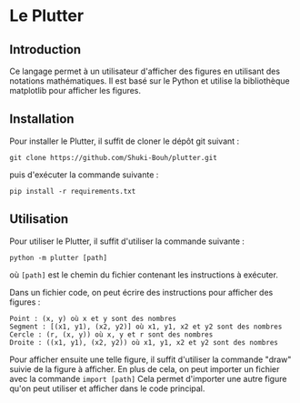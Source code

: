 # Le Plutter

## Introduction

Ce langage permet à un utilisateur d'afficher des figures en utilisant des notations mathématiques. 
Il est basé sur le Python et utilise la bibliothèque matplotlib pour afficher les figures.

## Installation

Pour installer le Plutter, il suffit de cloner le dépôt git suivant :

```
git clone https://github.com/Shuki-Bouh/plutter.git
```

puis d'exécuter la commande suivante :

```
pip install -r requirements.txt
```

## Utilisation

Pour utiliser le Plutter, il suffit d'utiliser la commande suivante :

```python -m plutter [path]```

où `[path]` est le chemin du fichier contenant les instructions à exécuter.

Dans un fichier code, on peut écrire des instructions pour afficher des figures :

    Point : (x, y) où x et y sont des nombres
    Segment : [(x1, y1), (x2, y2)] où x1, y1, x2 et y2 sont des nombres
    Cercle : (r, (x, y)) où x, y et r sont des nombres
    Droite : ((x1, y1), (x2, y2)) où x1, y1, x2 et y2 sont des nombres

Pour afficher ensuite une telle figure, il suffit d'utiliser la commande "draw" suivie de la figure à afficher.
En plus de cela, on peut importer un fichier avec la commande
```import [path]```
Cela permet d'importer une autre figure qu'on peut utiliser et afficher dans le code principal.